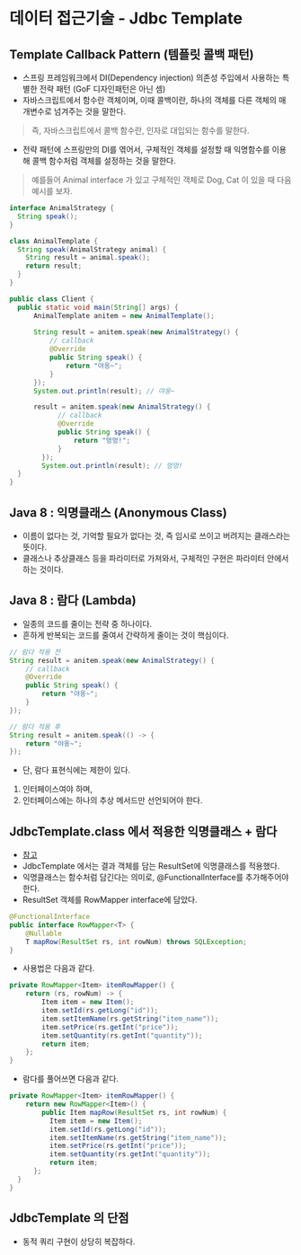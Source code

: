 # 데이터 접근기술 - Jdbc Template

## Template Callback Pattern (템플릿 콜백 패턴)
- 스프링 프레임워크에서 DI(Dependency injection) 의존성 주입에서 사용하는 특별한 전략 패턴 (GoF 디자인패턴은 아닌 셈)
- 자바스크립트에서 함수란 객체이며, 이때 콜백이란, 하나의 객체를 다른 객체의 매개변수로 넘겨주는 것을 말한다.
> 즉, 자바스크립트에서 콜백 함수란, 인자로 대입되는 함수를 말한다.
- 전략 패턴에 스프링만의 DI를 엮어서, 구체적인 객체를 설정할 때 익명함수를 이용해 콜백 함수처럼 객체를 설정하는 것을 말한다.
> 예를들어 Animal interface 가 있고 구체적인 객체로 Dog, Cat 이 있을 때 다음 예시를 보자.
```java
interface AnimalStrategy {
  String speak();
}

class AnimalTemplate {
  String speak(AnimalStrategy animal) {
    String result = animal.speak();
    return result;
  }
}

public class Client {
  public static void main(String[] args) {
      AnimalTemplate anitem = new AnimalTemplate();
  
      String result = anitem.speak(new AnimalStrategy() {
          // callback
          @Override
          public String speak() {
              return "야옹~";
          }
      });
      System.out.println(result); // 야옹~

      result = anitem.speak(new AnimalStrategy() {
        	// callback
            @Override
            public String speak() {
                return "멍멍!";
            }
        });
        System.out.println(result); // 멍멍!
  }
}
```

## Java 8 : 익명클래스 (Anonymous Class)
- 이름이 없다는 것, 기억할 필요가 없다는 것, 즉 임시로 쓰이고 버려지는 클래스라는 뜻이다.
- 클래스나 추상클래스 등을 파라미터로 가져와서, 구체적인 구현은 파라미터 안에서 하는 것이다.

## Java 8 : 람다 (Lambda)
- 일종의 코드를 줄이는 전략 중 하나이다.
- 흔하게 반복되는 코드를 줄여서 간략하게 줄이는 것이 핵심이다.
```java
// 람다 적용 전
String result = anitem.speak(new AnimalStrategy() {
    // callback
    @Override
    public String speak() {
        return "야옹~";
    }
});

// 람다 적용 후
String result = anitem.speak(() -> {
    return "야옹~";
});
```
- 단, 람다 표현식에는 제한이 있다.
1. 인터페이스여야 하며,
2. 인터페이스에는 하나의 추상 메서드만 선언되어야 한다.

## JdbcTemplate.class 에서 적용한 익명클래스 + 람다
- [참고](https://www.inflearn.com/questions/749503/jdbctemplateitemrepositoryv1-%EC%A7%88%EB%AC%B8)
- JdbcTemplate 에서는 결과 객체를 담는 ResultSet에 익명클래스를 적용했다.
- 익명클래스는 함수처럼 담긴다는 의미로, @FunctionalInterface를 추가해주어야 한다.
- ResultSet 객체를 RowMapper interface에 담았다.
```java
@FunctionalInterface
public interface RowMapper<T> {
    @Nullable
    T mapRow(ResultSet rs, int rowNum) throws SQLException;
}
```
- 사용법은 다음과 같다.
```java
private RowMapper<Item> itemRowMapper() {
    return (rs, rowNum) -> {
        Item item = new Item();
        item.setId(rs.getLong("id"));
        item.setItemName(rs.getString("item_name"));
        item.setPrice(rs.getInt("price"));
        item.setQuantity(rs.getInt("quantity"));
        return item;
    };
}
```
- 람다를 풀어쓰면 다음과 같다.
```java
private RowMapper<Item> itemRowMapper() {
    return new RowMapper<Item>() {
        public Item mapRow(ResultSet rs, int rowNum) {
          Item item = new Item();
          item.setId(rs.getLong("id"));
          item.setItemName(rs.getString("item_name"));
          item.setPrice(rs.getInt("price"));
          item.setQuantity(rs.getInt("quantity"));
          return item;
      };
  }
}
```

## JdbcTemplate 의 단점
- 동적 쿼리 구현이 상당히 복잡하다.
